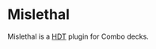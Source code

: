 # Mislethal

Mislethal is a [HDT](https://github.com/HearthSim/Hearthstone-Deck-Tracker) plugin for Combo decks.